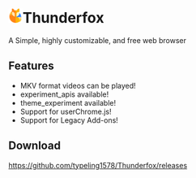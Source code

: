 # <img src="https://github.com/typeling1578/Thunderfox/raw/102.0b9_base/browser/branding/release/content/about-logo.svg" style="width: 1em">Thunderfox
A Simple, highly customizable, and free web browser

## Features
* MKV format videos can be played!
* experiment_apis available!
* theme_experiment available!
* Support for userChrome.js!
* Support for Legacy Add-ons!

## Download
https://github.com/typeling1578/Thunderfox/releases
